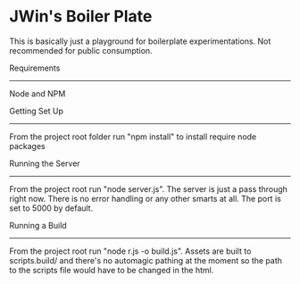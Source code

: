 JWin's Boiler Plate
===================

This is basically just a playground for boilerplate experimentations. Not recommended for public consumption.

Requirements
____________

Node and NPM

Getting Set Up
______________

From the project root folder run "npm install" to install require node packages

Running the Server
__________________

From the project root run "node server.js". The server is just a pass through right now. There is no error handling or any other smarts at all. The port is set to 5000 by default.

Running a Build
_______________

From the project root run "node r.js -o build.js". Assets are built to scripts.build/ and there's no automagic pathing at the moment so the path to the scripts file would have to be changed in the html.